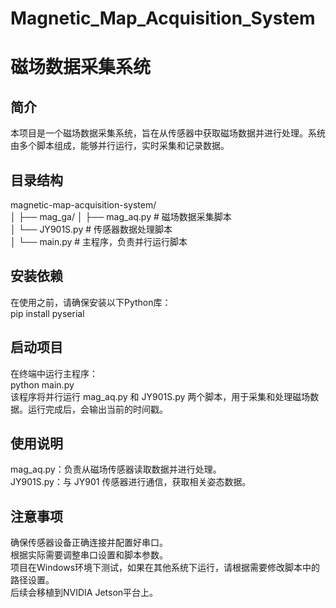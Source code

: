 # Magnetic_Map_Acquisition_System
# 磁场数据采集系统

## 简介
本项目是一个磁场数据采集系统，旨在从传感器中获取磁场数据并进行处理。系统由多个脚本组成，能够并行运行，实时采集和记录数据。

## 目录结构
magnetic-map-acquisition-system/  
│ ├── mag_ga/ 
  │ ├── mag_aq.py # 磁场数据采集脚本  
              │ └── JY901S.py # 传感器数据处理脚本   
              │ └── main.py # 主程序，负责并行运行脚本  


## 安装依赖
在使用之前，请确保安装以下Python库：  
pip install pyserial


## 启动项目
在终端中运行主程序：  
python main.py  
该程序将并行运行 mag_aq.py 和 JY901S.py 两个脚本，用于采集和处理磁场数据。运行完成后，会输出当前的时间戳。  

## 使用说明
mag_aq.py：负责从磁场传感器读取数据并进行处理。  
JY901S.py：与 JY901 传感器进行通信，获取相关姿态数据。  

## 注意事项
确保传感器设备正确连接并配置好串口。  
根据实际需要调整串口设置和脚本参数。  
项目在Windows环境下测试，如果在其他系统下运行，请根据需要修改脚本中的路径设置。  
后续会移植到NVIDIA Jetson平台上。
